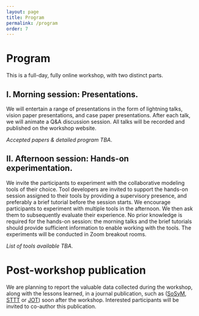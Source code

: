 ```yaml
---
layout: page
title: Program
permalink: /program
order: 7
---
```


# Program

This is a full-day, fully online workshop, with two distinct parts.

## I. Morning session: Presentations.
We will entertain a range of presentations in the form of lightning talks, vision paper presentations, and case paper presentations. After each talk, we will animate a Q&A discussion session. All talks will be recorded and published on the workshop website.

*Accepted papers & detailed program TBA*.


## II. Afternoon session: Hands-on experimentation.
We invite the participants to experiment with the collaborative modeling tools of their choice.
Tool developers are invited to support the hands-on session assigned to their tools by providing a supervisory presence, and preferably a brief tutorial before the session starts. We encourage participants to experiment with multiple tools in the afternoon.
We then ask them to subsequently evaluate their experience.
No prior knowledge is required for the hands-on session: the morning talks and the brief tutorials should provide sufficient information to enable working with the tools. The experiments will be conducted in Zoom breakout rooms.

*List of tools available TBA*.


# Post-workshop publication

We are planning to report the valuable data collected during the workshop, along with the lessons learned, in a journal publication, such as ([SoSyM](https://www.sosym.org/), [STTT](https://www.springer.com/journal/10009) or [JOT](http://www.jot.fm/)) soon after the workshop. Interested participants will be invited to co-author this publication.
